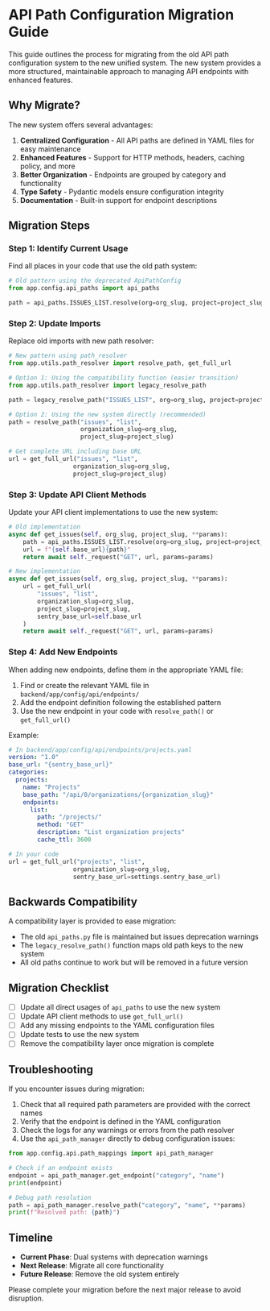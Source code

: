 # API Path Configuration Migration Guide

This guide outlines the process for migrating from the old API path configuration system to the new unified system. The new system provides a more structured, maintainable approach to managing API endpoints with enhanced features.

## Why Migrate?

The new system offers several advantages:

1. **Centralized Configuration** - All API paths are defined in YAML files for easy maintenance
2. **Enhanced Features** - Support for HTTP methods, headers, caching policy, and more
3. **Better Organization** - Endpoints are grouped by category and functionality
4. **Type Safety** - Pydantic models ensure configuration integrity
5. **Documentation** - Built-in support for endpoint descriptions

## Migration Steps

### Step 1: Identify Current Usage

Find all places in your code that use the old path system:

```python
# Old pattern using the deprecated ApiPathConfig
from app.config.api_paths import api_paths

path = api_paths.ISSUES_LIST.resolve(org=org_slug, project=project_slug)
```

### Step 2: Update Imports

Replace old imports with new path resolver:

```python
# New pattern using path_resolver
from app.utils.path_resolver import resolve_path, get_full_url

# Option 1: Using the compatibility function (easier transition)
from app.utils.path_resolver import legacy_resolve_path

path = legacy_resolve_path("ISSUES_LIST", org=org_slug, project=project_slug)

# Option 2: Using the new system directly (recommended)
path = resolve_path("issues", "list", 
                    organization_slug=org_slug, 
                    project_slug=project_slug)

# Get complete URL including base URL
url = get_full_url("issues", "list", 
                  organization_slug=org_slug, 
                  project_slug=project_slug)
```

### Step 3: Update API Client Methods

Update your API client implementations to use the new system:

```python
# Old implementation
async def get_issues(self, org_slug, project_slug, **params):
    path = api_paths.ISSUES_LIST.resolve(org=org_slug, project=project_slug)
    url = f"{self.base_url}{path}"
    return await self._request("GET", url, params=params)

# New implementation
async def get_issues(self, org_slug, project_slug, **params):
    url = get_full_url(
        "issues", "list", 
        organization_slug=org_slug,
        project_slug=project_slug,
        sentry_base_url=self.base_url
    )
    return await self._request("GET", url, params=params)
```

### Step 4: Add New Endpoints

When adding new endpoints, define them in the appropriate YAML file:

1. Find or create the relevant YAML file in `backend/app/config/api/endpoints/`
2. Add the endpoint definition following the established pattern
3. Use the new endpoint in your code with `resolve_path()` or `get_full_url()`

Example:

```yaml
# In backend/app/config/api/endpoints/projects.yaml
version: "1.0"
base_url: "{sentry_base_url}"
categories:
  projects:
    name: "Projects"
    base_path: "/api/0/organizations/{organization_slug}"
    endpoints:
      list:
        path: "/projects/"
        method: "GET"
        description: "List organization projects"
        cache_ttl: 3600
```

```python
# In your code
url = get_full_url("projects", "list", 
                  organization_slug=org_slug,
                  sentry_base_url=settings.sentry_base_url)
```

## Backwards Compatibility

A compatibility layer is provided to ease migration:

- The old `api_paths.py` file is maintained but issues deprecation warnings
- The `legacy_resolve_path()` function maps old path keys to the new system
- All old paths continue to work but will be removed in a future version

## Migration Checklist

- [ ] Update all direct usages of `api_paths` to use the new system
- [ ] Update API client methods to use `get_full_url()`
- [ ] Add any missing endpoints to the YAML configuration files
- [ ] Update tests to use the new system
- [ ] Remove the compatibility layer once migration is complete

## Troubleshooting

If you encounter issues during migration:

1. Check that all required path parameters are provided with the correct names
2. Verify that the endpoint is defined in the YAML configuration
3. Check the logs for any warnings or errors from the path resolver
4. Use the `api_path_manager` directly to debug configuration issues:

```python
from app.config.api.path_mappings import api_path_manager

# Check if an endpoint exists
endpoint = api_path_manager.get_endpoint("category", "name")
print(endpoint)

# Debug path resolution
path = api_path_manager.resolve_path("category", "name", **params)
print(f"Resolved path: {path}")
```

## Timeline

- **Current Phase**: Dual systems with deprecation warnings
- **Next Release**: Migrate all core functionality 
- **Future Release**: Remove the old system entirely

Please complete your migration before the next major release to avoid disruption.
